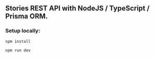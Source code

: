 ## Stories REST API with NodeJS / TypeScript / Prisma ORM.

### Setup locally:

```shell
npm install
```
```shell
npm run dev
```